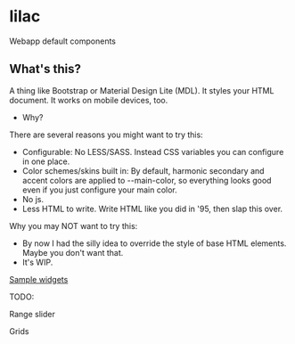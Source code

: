 # lilac
Webapp default components

## What's this?

A thing like Bootstrap or Material Design Lite (MDL). It styles your HTML document. It works on mobile devices, too.
- Why?

There are several reasons you might want to try this:
- Configurable: No LESS/SASS. Instead CSS variables you can configure in one place.
- Color schemes/skins built in: By default, harmonic secondary and accent colors are applied to --main-color, so everything looks good even if you just configure your main color.
- No js.
- Less HTML to write. Write HTML like you did in '95, then slap this over.

Why you may NOT want to try this:
- By now I had the silly idea to override the style of base HTML elements. Maybe you don't want that.
- It's WIP.

[Sample widgets](https://rawgit.com/woelper/lilac/master/apptest.html)


TODO:

Range slider

Grids